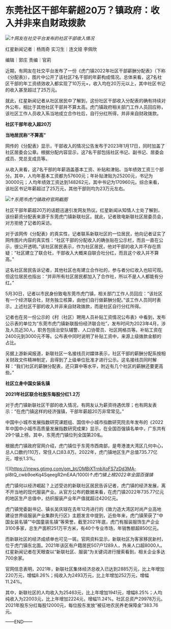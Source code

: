 # 东莞社区干部年薪超20万？镇政府：收入并非来自财政拨款

![](https://inews.gtimg.com/om_bt/Oeu_FpbZL7NhcrjP5lHWyR9Gtd_fLvrLeaQpiEyT1ec5UAA/1000)_↑网友在社交平台发布的社区干部收入情况_

红星新闻记者｜杨雨奇 实习生｜连文娅 李佩欣

编辑｜郭庄 责编｜官莉

近期，有网友在社交平台发布了一份《虎门镇2022年社区干部薪酬分配表》（下称《分配表》），图片中公开了该社区7名干部的年薪构成情况。总体来看，这7名社区干部的年工资绩效收入都实现了10万元+，收入均在20万元以上，其中社区书记的收入甚至超过了25万元。

就此，红星新闻记者从社区居民中了解到，这份社区干部收入分配表的确有持续对外公布，相比于其他社区干部并不算太高。虎门镇政府相关部门工作人员回应称，该社区工作人员收入系当地成立合作社后，自行分红所得，并非来自财政拨款。

**社区干部年收入超20万**

**当地居民称“不算高”**

网传的《分配表》显示，干部收入的情况公告发布于2023年1月17日，同时加盖了社区居委会公章。根据分配内容显示，这7名干部包括社区书记、副书记、居委会成员、党总支成员等。

从收入来看，这7名干部的年薪涵盖基本工资、补贴和津贴、当年绩效工资三个部分。其中，人均年基本工资都为57600元；年补贴津贴为25200元，书记为30000元；人均年绩效工资达到148262元，其中书记为170960元。综合来看，该社区书记年薪超过了25万元，其他干部则均为23万元左右。

![](https://inews.gtimg.com/om_bt/Oqfiv2C_3l8zJ4CpT2-nFS63xSgeI3NtrKW3LdLD9jGJEAA/1000)_↑东莞市虎门镇政府官网截图_

社区干部年薪超20万的话题迅速引发网友热议。红星新闻从知情人士处了解到，该份薪资分配表来源于东莞虎门镇新联社区。就此，记者致电新联社区居委员会，对方拒绝了记者的采访。

对于该网传《分配表》的真实性，记者联系新联社区的一位居民，他向记者证实了网传图片内容的真实性：“社区干部的分配收入的确张贴在公示栏，而且一直在公示，很公开透明。”该社区居民表示，作为社区居民，他对干部的收入并不存在质疑：“社区建立了联合社，干部收入大概来自联合社分红，而且这个收入并不算高。”

这名社区居民告诉记者，其他社区也有建立合作社的，参与者分红收入也较可观。但这位居民也指出：“并非所有社区居民都加入了合作社，所以不是人人都能有分红。”

5月30日，记者以市民身份致电东莞市虎门镇，相关部门工作人员回应：“该社区有一个经济联合社，财务独立核算，由他们自行做薪酬分配。”该工作人员同时表示，上述社区干部的收入并非来自财政拨款，而是社区自行分红所得。

记者也在另一份公示的《村（社区）聘用人员补贴工资情况公布表》中看到，发布公示表的单位为“东莞市虎门镇新联股份经济联合社”，发布时间为2023年4月，涉及人员近30人，职务包括治安队辅警、人口协管员、社区网格员等。补贴工资在2400元到3000元不等。公布表中同时说明了补贴工资中，来源上级拨款金额的占比。

另据上游新闻报道，新联社区一名接线员对媒体表示，社区干部的薪酬分配系按相关财政文件精神制定，且得到了上级单位批准才进行公示。这名接线员同时解释：“我们社区的薪酬分配表，还只算中等水平，附近有几个社区的薪酬还要更高些。”

**社区立身中国女装名镇**

**2021年社区联合社股东每股分红1.2万**

对于虎门镇新联社区干部的收入情况，有网友认为薪资待遇优厚；也有网友表示：“在虎门镇这样的经济强镇，干部年薪超20万非常常见。”

中国中小城市发展指数研究课题组、国信中小城市指数研究院去年发布的《2022年中国中小城市高质量发展指数研究成果》显示，在全国百强镇名单中，广东共有29个镇上榜。其中，东莞虎门镇位列全国第20名。

根据虎门镇政府官网介绍，虎门镇位于东莞市西南部，是粤港澳大湾区几何中心，总人口数约110万，常住人口83.8万。2022年，虎门镇地区生产总值735.77亿元，增长1.3%。

![](https://inews.gtimg.com/om_bt/OMBiXTrnbXoFS7zDd3MA-
pl8tQ_cwb9oeKq4SqeegR2mEAA/1000)_↑虎门镇上榜2022年全国百强镇_

虎门镇何以经济崛起？上述受访的新联社区居民告诉记者，虎门镇的经济发展，离不开当地的现代服装产业。从官方公布的数据来看，在虎门镇2022年735.77亿元的地区生产总值中，纺织服装产业年产值就超过420亿元。

虎门镇党委副书记、镇长吴庆球在去年12月进行的《致力造大湾区时尚产业高地
建设世界级服装产业集群先行区》主题发言中提到，近些年来，虎门镇荣获了“中国女装名镇”“中国童装名镇”等荣誉。截至2021年底，虎门有服装服饰生产企业3100多家，总生产面积251万平方米，有40个专业市场，年销售额超850亿元。

而新联社区的经济成绩单也可见一斑。官网资料显示，新联社区为客家移民新村，位于虎门镇东北面。2021年该区有户籍居民507户1289人，外来人口超8000人。红星新闻记者在天眼查以“新联社区、服装”为关键词进行搜索看到，相关企业多达700余家。

官网信息表明，2021年，新联社区集体经济总收入已达到2885万元，比上年增加220万元，增幅8.26%；纯收入为2493万元，比上年增加252万元，增幅11.24%。

其中，新联社区的人均收入为25463元，比上年增加1941元，增幅8.25%；人均纯收入为22003元，比上年增加2224元，增幅11.24%。社区总资产29978万元。2021年股东分红每股12000元，每位股东发放“被征地农民养老保障金”383.76元。

——END——

